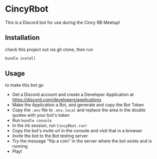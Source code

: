 # CincyRbot

This is a Discord bot for use during the Cincy RB Meetup!

## Installation

check this project out via git clone, then run

```bash
bundle install
```

## Usage

to make this bot go

* Get a Discord account and create a Developer Application at https://discord.com/developers/applications
* Make the Application a Bot, and generate and copy the Bot Token
* Copy the `.env` file to `.env.local` and replace the area in the double quotes with your bot's token
* Run `bundle console`
* In the irb session, run `CincyRbot.run!`
* Copy the bot's invite url in the console and visit that in a browser
* Invite the bot to the Bot testing server
* Try the message "flip a coin" in the server where the bot exists and is running
* Play!
